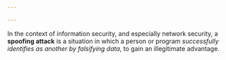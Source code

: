 ```yaml
---

---
```


In the context of information security, and especially network security, a **spoofing attack** is a situation in which a person or program *successfully identifies as another by falsifying data*, to gain an illegitimate advantage.